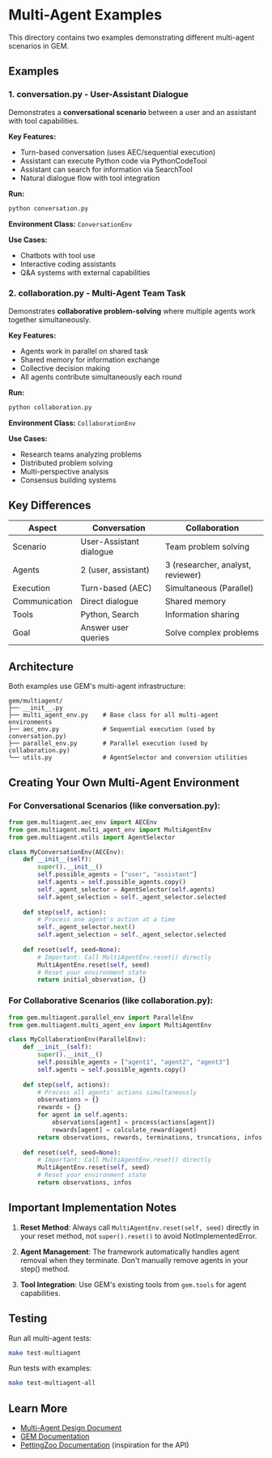 # Multi-Agent Examples

This directory contains two examples demonstrating different multi-agent scenarios in GEM.

## Examples

### 1. conversation.py - User-Assistant Dialogue
Demonstrates a **conversational scenario** between a user and an assistant with tool capabilities.

**Key Features:**
- Turn-based conversation (uses AEC/sequential execution)
- Assistant can execute Python code via PythonCodeTool
- Assistant can search for information via SearchTool
- Natural dialogue flow with tool integration

**Run:**
```bash
python conversation.py
```

**Environment Class:** `ConversationEnv`

**Use Cases:**
- Chatbots with tool use
- Interactive coding assistants
- Q&A systems with external capabilities

### 2. collaboration.py - Multi-Agent Team Task
Demonstrates **collaborative problem-solving** where multiple agents work together simultaneously.

**Key Features:**
- Agents work in parallel on shared task
- Shared memory for information exchange
- Collective decision making
- All agents contribute simultaneously each round

**Run:**
```bash
python collaboration.py
```

**Environment Class:** `CollaborationEnv`

**Use Cases:**
- Research teams analyzing problems
- Distributed problem solving
- Multi-perspective analysis
- Consensus building systems

## Key Differences

| Aspect | Conversation | Collaboration |
|--------|--------------|---------------|
| Scenario | User-Assistant dialogue | Team problem solving |
| Agents | 2 (user, assistant) | 3 (researcher, analyst, reviewer) |
| Execution | Turn-based (AEC) | Simultaneous (Parallel) |
| Communication | Direct dialogue | Shared memory |
| Tools | Python, Search | Information sharing |
| Goal | Answer user queries | Solve complex problems |

## Architecture

Both examples use GEM's multi-agent infrastructure:
```
gem/multiagent/
├── __init__.py
├── multi_agent_env.py    # Base class for all multi-agent environments
├── aec_env.py            # Sequential execution (used by conversation.py)
├── parallel_env.py       # Parallel execution (used by collaboration.py)
└── utils.py              # AgentSelector and conversion utilities
```

## Creating Your Own Multi-Agent Environment

### For Conversational Scenarios (like conversation.py):
```python
from gem.multiagent.aec_env import AECEnv
from gem.multiagent.multi_agent_env import MultiAgentEnv
from gem.multiagent.utils import AgentSelector

class MyConversationEnv(AECEnv):
    def __init__(self):
        super().__init__()
        self.possible_agents = ["user", "assistant"]
        self.agents = self.possible_agents.copy()
        self._agent_selector = AgentSelector(self.agents)
        self.agent_selection = self._agent_selector.selected
        
    def step(self, action):
        # Process one agent's action at a time
        self._agent_selector.next()
        self.agent_selection = self._agent_selector.selected
        
    def reset(self, seed=None):
        # Important: Call MultiAgentEnv.reset() directly
        MultiAgentEnv.reset(self, seed)
        # Reset your environment state
        return initial_observation, {}
```

### For Collaborative Scenarios (like collaboration.py):
```python
from gem.multiagent.parallel_env import ParallelEnv
from gem.multiagent.multi_agent_env import MultiAgentEnv

class MyCollaborationEnv(ParallelEnv):
    def __init__(self):
        super().__init__()
        self.possible_agents = ["agent1", "agent2", "agent3"]
        self.agents = self.possible_agents.copy()
        
    def step(self, actions):
        # Process all agents' actions simultaneously
        observations = {}
        rewards = {}
        for agent in self.agents:
            observations[agent] = process(actions[agent])
            rewards[agent] = calculate_reward(agent)
        return observations, rewards, terminations, truncations, infos
        
    def reset(self, seed=None):
        # Important: Call MultiAgentEnv.reset() directly
        MultiAgentEnv.reset(self, seed)
        # Reset your environment state
        return observations, infos
```

## Important Implementation Notes

1. **Reset Method**: Always call `MultiAgentEnv.reset(self, seed)` directly in your reset method, not `super().reset()` to avoid NotImplementedError.

2. **Agent Management**: The framework automatically handles agent removal when they terminate. Don't manually remove agents in your step() method.

3. **Tool Integration**: Use GEM's existing tools from `gem.tools` for agent capabilities.

## Testing

Run all multi-agent tests:
```bash
make test-multiagent
```

Run tests with examples:
```bash
make test-multiagent-all
```

## Learn More

- [Multi-Agent Design Document](../../docs/multi_agent_design.md)
- [GEM Documentation](../../README.md)
- [PettingZoo Documentation](https://pettingzoo.farama.org/) (inspiration for the API)